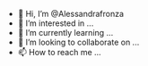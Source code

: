 - 👋 Hi, I’m @Alessandrafronza
- 👀 I’m interested in ...
- 🌱 I’m currently learning ...
- 💞️ I’m looking to collaborate on ...
- 📫 How to reach me ...

<!---
Alessandrafronza/Alessandrafronza is a ✨ special ✨ repository because its `README.md` (this file) appears on your GitHub profile.
You can click the Preview link to take a look at your changes.
--->
